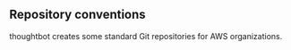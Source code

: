 
## Repository conventions

thoughtbot creates some standard Git repositories for AWS organizations.
